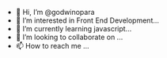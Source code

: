 - 👋 Hi, I’m @godwinopara
- 👀 I’m interested in Front End Development...
- 🌱 I’m currently learning javascript...
- 💞️ I’m looking to collaborate on ...
- 📫 How to reach me ...

<!---
godwinopara/godwinopara is a ✨ special ✨ repository because its `README.md` (this file) appears on your GitHub profile.
You can click the Preview link to take a look at your changes.
--->
